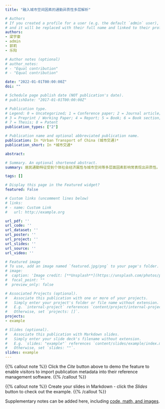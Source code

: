```yaml
---
title: "融入城市空间因素的通勤异质性多层解析"

# Authors
# If you created a profile for a user (e.g. the default `admin` user), write the username (folder name) here 
# and it will be replaced with their full name and linked to their profile.
authors:
- 梁宇豪
- admin
- 郭莉
- 乐阳

# Author notes (optional)
# author_notes:
# - "Equal contribution"
# - "Equal contribution"

date: "2022-01-01T00:00:00Z"
doi: ""

# Schedule page publish date (NOT publication's date).
# publishDate: "2017-01-01T00:00:00Z"

# Publication type.
# Legend: 0 = Uncategorized; 1 = Conference paper; 2 = Journal article;
# 3 = Preprint / Working Paper; 4 = Report; 5 = Book; 6 = Book section;
# 7 = Thesis; 8 = Patent
publication_types: ["2"]

# Publication name and optional abbreviated publication name.
publication: In *Urban Transport of China (城市交通)*
publication_short: In *城市交通*

abstract: 

# Summary. An optional shortened abstract.
summary: 居民通勤特征受到个体社会经济属性与城市空间等多层面因素影响常表现出异质性。然而现有的通勤影响因素建模多考虑个体属性及区域建成环境，但对于多中心组团城市而言，综合组团的职住因素能更全面地解析通勤特征的异质性，同时能对空间因素的作用范围有所甄别。基于此，本文以具有多中心组团结构的深圳市为例，分析不同的识别组团及群体的通勤异质性，顾及个体层面的个人与家庭社会经济特征、交通小区层面的建成环境特征及组团层面的职住特征，建立居住端通勤时间与距离的三层HLM模型，综合解析空间多层次及群体因素对城市通勤特征的影响机制。证明了考虑空间多层次及群体因素对通勤异质性进行嵌套性影响因素建模的必要性和可行性，结合模型参数结果表明，个体差异是通勤异质性最主要来源，交通小区层的混合土地利用以及组团层的职住更匹配、租房更便捷有助于缩短平均通勤时间与距离。

tags: []

# Display this page in the Featured widget?
featured: False

# Custom links (uncomment lines below)
# links:
# - name: Custom Link
#   url: http://example.org

url_pdf: ''
url_code: ''
url_dataset: ''
url_poster: ''
url_project: ''
url_slides: ''
url_source: ''
url_video: ''

# Featured image
# To use, add an image named `featured.jpg/png` to your page's folder. 
# image:
#  caption: 'Image credit: [**Unsplash**](https://unsplash.com/photos/pLCdAaMFLTE)'
#  focal_point: ""
#  preview_only: false

# Associated Projects (optional).
#   Associate this publication with one or more of your projects.
#   Simply enter your project's folder or file name without extension.
#   E.g. `internal-project` references `content/project/internal-project/index.md`.
#   Otherwise, set `projects: []`.
projects:
- example

# Slides (optional).
#   Associate this publication with Markdown slides.
#   Simply enter your slide deck's filename without extension.
#   E.g. `slides: "example"` references `content/slides/example/index.md`.
#   Otherwise, set `slides: ""`.
slides: example
---
```


{{% callout note %}}
Click the *Cite* button above to demo the feature to enable visitors to import publication metadata into their reference management software.
{{% /callout %}}

{{% callout note %}}
Create your slides in Markdown - click the *Slides* button to check out the example.
{{% /callout %}}

Supplementary notes can be added here, including [code, math, and images](https://wowchemy.com/docs/writing-markdown-latex/).
